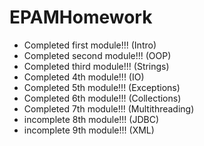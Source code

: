 # EPAMHomework

- Completed first module!!! (Intro)
- Completed second module!!! (OOP)
- Completed third module!!! (Strings)
- Completed 4th module!!! (IO)
- Completed 5th module!!! (Exceptions)
- Completed 6th module!!! (Collections)
- Completed 7th module!!! (Multithreading)
- incomplete 8th module!!! (JDBC)
- incomplete 9th module!!! (XML)
